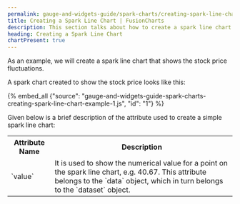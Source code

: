 ```yaml
---
permalink: gauge-and-widgets-guide/spark-charts/creating-spark-line-chart.html
title: Creating a Spark Line Chart | FusionCharts
description: This section talks about how to create a spark line chart.
heading: Creating a Spark Line Chart
chartPresent: true
---
```


As an example, we will create a spark line chart that shows the stock price fluctuations.

A spark chart created to show the stock price looks like this:

{% embed_all {"source": "gauge-and-widgets-guide-spark-charts-creating-spark-line-chart-example-1.js", "id": "1"} %}

Given below is a brief description of the attribute used to create a simple spark line chart:

<table>
  <tr>
    <th>Attribute Name</th>
    <th>Description</th>
  </tr>
  <tr>
    <td>`value`</td>
    <td>It is used to show the numerical value for a point on the spark line chart, e.g. 40.67. This attribute belongs to the `data` object, which in turn belongs to the `dataset` object.</td>
  </tr>
</table>